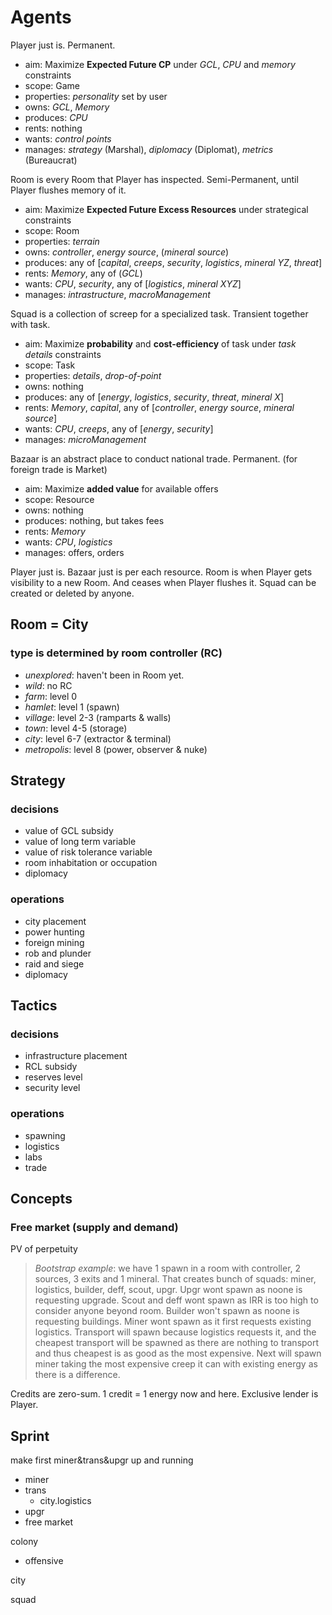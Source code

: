 # Agents

Player just is. Permanent.
- aim: Maximize **Expected Future CP** under *GCL*, *CPU* and *memory* constraints
- scope: Game
- properties: *personality* set by user
- owns: *GCL*, *Memory*
- produces: *CPU*
- rents: nothing
- wants: *control points*
- manages: *strategy* (Marshal), *diplomacy* (Diplomat), *metrics* (Bureaucrat)

Room is every Room that Player has inspected. Semi-Permanent, until Player flushes memory of it.
- aim: Maximize **Expected Future Excess Resources** under strategical constraints
- scope: Room
- properties: *terrain*
- owns: *controller*, *energy source*, (*mineral source*)
- produces: any of [*capital*, *creeps*, *security*, *logistics*, *mineral YZ*, *threat*]
- rents: *Memory*, any of (*GCL*)
- wants: *CPU*, *security*, any of [*logistics*, *mineral XYZ*]
- manages: *intrastructure*, *macroManagement*

Squad is a collection of screep for a specialized task. Transient together with task.
- aim: Maximize **probability** and **cost-efficiency** of task under *task details* constraints
- scope: Task
- properties: *details*, *drop-of-point*
- owns: nothing
- produces: any of [*energy*, *logistics*, *security*, *threat*, *mineral X*]
- rents: *Memory*, *capital*, any of [*controller*, *energy source*, *mineral source*]
- wants: *CPU*, *creeps*, any of [*energy*, *security*]
- manages: *microManagement*

Bazaar is an abstract place to conduct national trade. Permanent. (for foreign trade is Market)
- aim: Maximize **added value** for available offers
- scope: Resource
- owns: nothing
- produces: nothing, but takes fees
- rents: *Memory*
- wants: *CPU*, *logistics*
- manages: offers, orders

Player just is.
Bazaar just is per each resource.
Room is when Player gets visibility to a new Room. And ceases when Player flushes it.
Squad can be created or deleted by anyone.



## Room = City

### **type** is determined by room controller (RC)

- *unexplored*: haven't been in Room yet.
- *wild*: no RC
- *farm*: level 0
- *hamlet*: level 1 (spawn)
- *village*: level 2-3 (ramparts & walls)
- *town*: level 4-5 (storage)
- *city*: level 6-7 (extractor & terminal)
- *metropolis*: level 8 (power, observer & nuke)


## Strategy

### decisions
- value of GCL subsidy
- value of long term variable
- value of risk tolerance variable
- room inhabitation or occupation
- diplomacy

### operations
- city placement
- power hunting
- foreign mining
- rob and plunder
- raid and siege
- diplomacy

## Tactics

### decisions
- infrastructure placement
- RCL subsidy
- reserves level
- security level

### operations
- spawning
- logistics
- labs
- trade

## Concepts

### Free market (supply and demand)

PV of perpetuity

> *Bootstrap example*: we have 1 spawn in a room with controller, 2 sources, 3 exits and 1 mineral. That creates bunch of squads: miner, logistics, builder, deff, scout, upgr. Upgr wont spawn as noone is requesting upgrade. Scout and deff wont spawn as IRR is too high to consider anyone beyond room. Builder won't spawn as noone is requesting buildings. Miner wont spawn as it first requests existing logistics. Transport will spawn because logistics requests it, and the cheapest transport will be spawned as there are nothing to transport and thus cheapest is as good as the most expensive. Next will spawn miner taking the most expensive creep it can with existing energy as there is a difference.

Credits are zero-sum.
1 credit = 1 energy now and here.
Exclusive lender is Player.



## Sprint

make first miner&trans&upgr up and running
- miner
- trans
	- city.logistics
- upgr
- free market



colony
- offensive


city


squad

